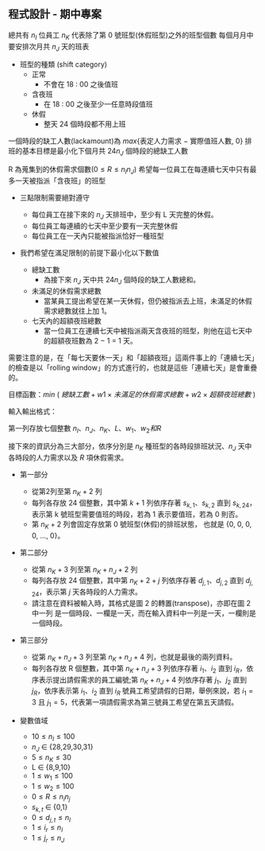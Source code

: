 ## 程式設計 - 期中專案

總共有 ${n_I}$ 位員工
${n_K}$ 代表除了第 0 號班型(休假班型)之外的班型個數
每個月月中要安排次月共 ${n_J}$ 天的班表

- 班型的種類 (shift category)
    - 正常
        - 不會在 18 : 00 之後值班
    - 含夜班
        - 在 18 : 00 之後至少一任意時段值班
    - 休假
        - 整天 24 個時段都不用上班

一個時段的缺工人數(lackamount)為 ${max}${表定人力需求 − 實際值班人數, 0}
排班的基本目標是最小化下個月共 24${n_J}$ 個時段的總缺工人數

R 為蒐集到的休假需求個數${(0 ≤ R ≤ n_In_J)}$
希望每一位員工在每連續七天中只有最多一天被指派「含夜班」的班型

- 三點限制需要絕對遵守
    - 每位員工在接下來的 ${n_J}$ 天排班中，至少有 L 天完整的休假。
    - 每位員工每連續的七天中至少要有一天完整休假
    - 每位員工在一天內只能被指派恰好一種班型

- 我們希望在滿足限制的前提下最小化以下數值
    - 總缺工數
        - 為接下來 ${n_J}$ 天中共 24${n_J}$ 個時段的缺工人數總和。
    - 未滿足的休假需求總數
        - 當某員工提出希望在某一天休假，但仍被指派去上班，未滿足的休假需求總數就往上加 1。
    - 七天內的超額夜班總數
        - 當一位員工在連續七天中被指派兩天含夜班的班型，則他在這七天中的超額夜班數為 2 − 1 = 1 天。

需要注意的是，在「每七天要休一天」和「超額夜班」這兩件事上的「連續七天」的檢查是以「rolling window」的方式進行的，也就是這些「連續七天」是會重疊的。

目標函數：${min}$ ( ${總缺工數 + w1 × 未滿足的休假需求總數 + w2 × 超額夜班總數}$ )
 

輸入輸出格式：

第一列存放七個整數 ${n_I、n_J、n_K、L、w_1、w_2 和 R}$

接下來的資訊分為三大部分，依序分別是 ${n_K}$ 種班型的各時段排班狀況、${n_J}$ 天中各時段的人力需求以及 ${R}$ 項休假需求。

- 第一部分
    - 從第2列至第 ${n_K + 2}$ 列
    - 每列各存放 24 個整數，其中第 ${k + 1}$ 列依序存著 ${s_{k,1}、s_{k,2}}$ 直到 ${s_{k,24}}$，表示第 k 號班型需要值班的時段，若為 1 表示要值班，若為 0 則否。
    - 第 ${n_K + 2}$ 列會固定存放第 0 號班型(休假)的排班狀態， 也就是 {0, 0, 0, 0, ..., 0}。

- 第二部分
    - 從第 ${n_K +3}$ 列至第 ${n_K +n_J +2}$ 列
    - 每列各存放 24 個整數，其中第 ${n_K + 2 + j}$ 列依序存著 ${d_{j,1}、d_{j,2}}$ 直到 ${d_{j,24}}$，表示第 ${j}$ 天各時段的人力需求。 
    - 請注意在資料被輸入時，其格式是圖 2 的轉置(transpose)，亦即在圖 2 中一列 是一個時段、一欄是一天，而在輸入資料中一列是一天，一欄則是一個時段。

- 第三部分
    - 從第 ${n_K +n_J +3}$ 列至第 ${n_K +n_J +4}$ 列，也就是最後的兩列資料。
    - 每列各存放 R 個整數，其中第 ${n_K +n_J +3}$ 列依序存著 ${i_1、i_2}$ 直到 ${i_R}$，依序表示提出請假需求的員工編號;第 ${n_K + n_J + 4}$ 列依序存著 ${j_1、j_2}$ 直到 ${j_R}$，依序表示第 ${i_1、i_2}$ 直到 ${i_R}$ 號員工希望請假的日期，舉例來說，若 ${i_1 = 3}$ 且 ${j_1 = 5}$，代表第一項請假需求為第三號員工希望在第五天請假。

- 變數值域
    - ${10 ≤ n_I ≤ 100}$
    - ${n_J}$ ∈ {28,29,30,31}
    - ${5 ≤ n_K ≤ 30}$
    - L ∈ {8,9,10}
    - ${1 ≤ w_1 ≤ 100}$
    - ${1 ≤ w_2 ≤ 100}$
    - ${0 ≤ R ≤ n_in_j}$
    - ${s_{k,t}}$ ∈ {0,1}
    - ${0 ≤ d_{j,t} ≤ n_I}$
    - ${1 ≤ i_r ≤ n_I}$
    - ${1 ≤ j_r ≤ n_J}$